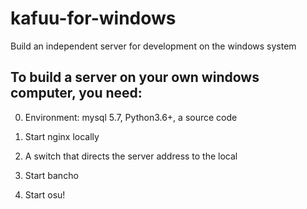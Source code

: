 ﻿# kafuu-for-windows

Build an independent server for development on the windows system


## To build a server on your own windows computer, you need:

0. Environment: mysql 5.7, Python3.6+, a source code

1. Start nginx locally

2. A switch that directs the server address to the local

3. Start bancho

4. Start osu!
